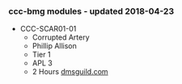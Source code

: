 ### ccc-bmg modules - updated 2018-04-23
* CCC-SCAR01-01
  * Corrupted Artery
  * Phillip Allison
  * Tier 1
  * APL 3
  * 2 Hours
  [dmsguild.com](https://www.dmsguild.com/product/237410/CCCSCAR0101-Corrupted-Artery)
